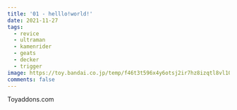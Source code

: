 ```yaml
---
title: '01 - helllo!world!'
date: 2021-11-27
tags:
  - revice
  - ultraman
  - kamenrider
  - geats
  - decker
  - trigger
image: https://toy.bandai.co.jp/temp/f46t3t596x4y6otsj2ir7hz8izqtl8vl10x2js.jpg
comments: false
---
```

Toyaddons.com
